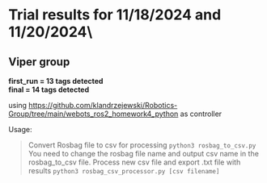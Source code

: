 # Trial results for 11/18/2024 and 11/20/2024\
## Viper group

**first_run = 13 tags detected**\
**final = 14 tags detected**

using https://github.com/klandrzejewski/Robotics-Group/tree/main/webots_ros2_homework4_python as controller

Usage:
> Convert Rosbag file to csv for processing
`python3 rosbag_to_csv.py`
> You need to change the rosbag file name and output csv name in the rosbag_to_csv file.
> Process new csv file and export .txt file with results
`python3 rosbag_csv_processor.py [csv filename]`
